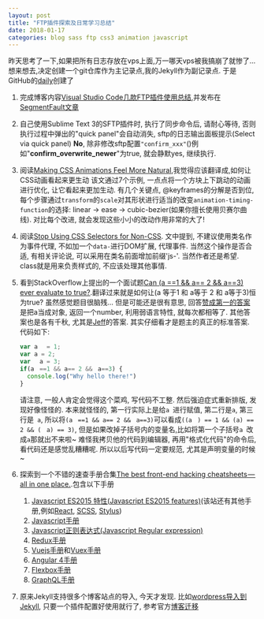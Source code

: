 ```yaml
---
layout: post
title: "FTP插件探索及日常学习总结"
date: 2018-01-17
categories: blog sass ftp css3 animation javascript
---
```


昨天思考了一下,如果把所有日志存放在vps上面,万一哪天vps被我搞崩了就惨了...想来想去,决定创建一个git仓库作为主记录点,我的Jekyll作为副记录点.
于是GitHub的[daily](https://github.com/whidy/daily)创建了

1. 完成博客内容[Visual Studio Code几款FTP插件使用总结](http://www.whidy.net/vscode-ftp-extensions-use-summary.html),并发布在[SegmentFault文章](https://segmentfault.com/a/1190000012875114)

1. 自己使用Sublime Text 3的SFTP插件时, 执行了同步命令后, 请耐心等待, 否则执行过程中弹出的"quick panel"会自动消失, sftp的日志输出面板提示(Select via quick panel) **No**, 除非修改sftp配置`"confirm_xxx"`()例如"**confirm\_overwrite\_newer**"为true, 就会静默yes, 继续执行.

1. 阅读[Making CSS Animations Feel More Natural](https://css-tricks.com/making-css-animations-feel-natural/),我觉得应该翻译成,如何让CSS动画看起来更生动
    该文通过7个示例, 一点点将一个方块上下跳动的动画进行优化, 让它看起来更加生动. 有几个关键点, @keyframes的分解是否到位, 每个步骤通过`transform`的`scale`对其形状进行适当的改变`animation-timing-function`的选择: linear → ease → cubic-bezier(如果你擅长使用贝赛尔曲线). 对比每个改进, 就会发现这些小小的改动作用非常的大了!

1. 阅读[Stop Using CSS Selectors for Non-CSS](https://css-tricks.com/stop-using-css-selectors-non-css/). 文中提到, 不建议使用类名作为事件代理, 不如加一个`data-`进行DOM扩展, 代理事件. 当然这个操作是否合适, 有相关评论说, 可以采用在类名前面增加前缀'js-'. 当然作者还是希望. class就是用来负责样式的, 不应该处理其他事情.

1. 看到StackOverflow上提出的一个面试题[Can (a ==1 && a== 2 && a==3) ever evaluate to true?](https://stackoverflow.com/questions/48270127/can-a-1-a-2-a-3-ever-evaluate-to-true).翻译过来就是如何让(a 等于1 和 a等于 2 和 a等于3)恒为true? 虽然感觉题目很脑残... 但是可能还是很有意思, 回答[赞成第一的答案](https://stackoverflow.com/a/48270314/3089701)是把a当成对象, 返回一个number, 利用弱语言特性, 就每次都相等了. 其他答案也是各有千秋, 尤其是[Jeff](https://stackoverflow.com/a/48274520/3089701)的答案. 其实仔细看才是题主的真正的标准答案. 代码如下:
    ```javascript
    var aﾠ = 1;
    var a = 2;
    var ﾠa = 3;
    if(aﾠ==1 && a== 2 &&ﾠa==3) {
      console.log("Why hello there!")
    }
    ```
    请注意, 一般人肯定会觉得这个菜鸡, 写代码不工整. 然后强迫症式重新排版, 发现好像怪怪的. 本来就怪怪的, 第一行实际上是给<code>a&nbsp;</code>进行赋值, 第二行是`a`, 第三行是<code>&nbsp;a</code>, 所以将`(aﾠ==1 && a== 2 &&ﾠa==3)`可以看成`((aﾠ) == 1 && (a) == 2 && (ﾠa) == 3)`, 但是如果改掉子括号内的变量名,比如将第一个子括号<code>a&nbsp;</code>改成`a`那就出不来啦~
    难怪我拷贝他的代码到编辑器, 再用"格式化代码"的命令后, 看代码还是感觉乱糟糟呢. 所以以后写代码一定要规范, 尤其是声明变量的时候~

1. 探索到一个不错的速查手册合集[The best front-end hacking cheatsheets — all in one place.](https://medium.freecodecamp.org/modern-frontend-hacking-cheatsheets-df9c2566c72a).包含以下手册
    1. [Javascript ES2015 特性(Javascript ES2015 features)](https://devhints.io/es6)(该站还有其他手册,例如[React](https://devhints.io/react), [SCSS](https://devhints.io/sass), [Stylus](https://devhints.io/stylus))
    1. [Javascript手册](http://overapi.com/javascript)
    1. [Javascript正则表达式(Javascript Regular expression)](https://www.debuggex.com/cheatsheet/regex/javascript)
    1. [Redux手册](https://github.com/linkmesrl/react-journey-2016/blob/master/resources/egghead-redux-cheat-sheet-3-2-1.pdf)
    1. [Vuejs手册](https://vuejs-tips.github.io/cheatsheet/)和[Vuex手册](https://vuejs-tips.github.io/vuex-cheatsheet/)
    1. [Angular 4手册](https://angular.io/guide/cheatsheet)
    1. [Flexbox手册](https://yoksel.github.io/flex-cheatsheet/)
    1. [GraphQL手册](https://raw.githubusercontent.com/sogko/graphql-shorthand-notation-cheat-sheet/master/graphql-shorthand-notation-cheat-sheet.png)

1. 原来Jekyll支持很多个博客站点的导入, 今天才发现. 比如[wordpress导入到Jekyll](https://import.jekyllrb.com/docs/wordpress/), 只要一个插件配置好使用就行了, 参考官方[博客迁移](http://import.jekyllrb.com/docs/home/)